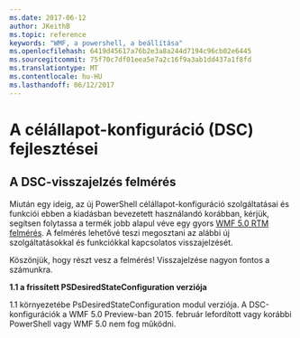 ```yaml
---
ms.date: 2017-06-12
author: JKeithB
ms.topic: reference
keywords: "WMF, a powershell, a beállítása"
ms.openlocfilehash: 6419d45617a76b2e3a8a244d7194c96cb02e6445
ms.sourcegitcommit: 75f70c7df01eea5e7a2c16f9a3ab1dd437a1f8fd
ms.translationtype: MT
ms.contentlocale: hu-HU
ms.lasthandoff: 06/12/2017
---
```

# <a name="improvements-in-desired-state-configuration-dsc"></a>A célállapot-konfiguráció (DSC) fejlesztései

## <a name="dsc-feedback-survey"></a>A DSC-visszajelzés felmérés   

Miután egy ideig, az új PowerShell célállapot-konfiguráció szolgáltatásai és funkciói ebben a kiadásban bevezetett használandó korábban, kérjük, segítsen folytassa a termék jobb alapul véve egy gyors [WMF 5.0 RTM felmérés](https://www.surveymonkey.com/r/SGLQM5W). A felmérés lehetővé teszi megosztani az alábbi új szolgáltatásokkal és funkciókkal kapcsolatos visszajelzését. 

Köszönjük, hogy részt vesz a felmérés! Visszajelzése nagyon fontos a számunkra.  

**1.1 a frissített PSDesiredStateConfiguration verziója**

1.1 környezetébe PsDesiredStateConfiguration modul verziója. A DSC-konfigurációk a WMF 5.0 Preview-ban 2015. február lefordított vagy korábbi PowerShell vagy WMF 5.0 nem fog működni. 

